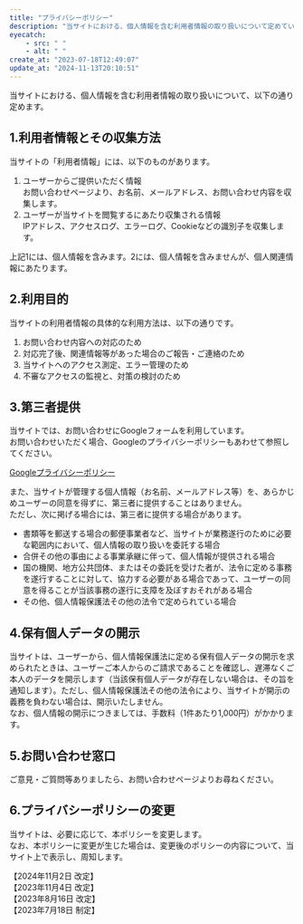 ```yaml
---
title: "プライバシーポリシー"
description: "当サイトにおける、個人情報を含む利用者情報の取り扱いについて定めています"
eyecatch: 
    - src: " "
    - alt: " "
create_at: "2023-07-18T12:49:07"
update_at: "2024-11-13T20:10:51"
---
```


当サイトにおける、個人情報を含む利用者情報の取り扱いについて、以下の通り定めます。

## 1.利用者情報とその収集方法

当サイトの「利用者情報」には、以下のものがあります。

1. ユーザーからご提供いただく情報  
    お問い合わせページより、お名前、メールアドレス、お問い合わせ内容を収集します。
2. ユーザーが当サイトを閲覧するにあたり収集される情報  
    IPアドレス、アクセスログ、エラーログ、Cookieなどの識別子を収集します。

上記1には、個人情報を含みます。2には、個人情報を含みませんが、個人関連情報にあたります。

## 2.利用目的

当サイトの利用者情報の具体的な利用方法は、以下の通りです。

1. お問い合わせ内容への対応のため
2. 対応完了後、関連情報等があった場合のご報告・ご連絡のため
3. 当サイトへのアクセス測定、エラー管理のため
4. 不審なアクセスの監視と、対策の検討のため

## 3.第三者提供
当サイトでは、お問い合わせにGoogleフォームを利用しています。  
お問い合わせいただく場合、Googleのプライバシーポリシーもあわせて参照してください。

[Googleプライバシーポリシー](https://policies.google.com/privacy)

また、当サイトが管理する個人情報（お名前、メールアドレス等）を、あらかじめユーザーの同意を得ずに、第三者に提供することはありません。  
ただし、次に掲げる場合には、第三者に提供する場合があります。

- 書類等を郵送する場合の郵便事業者など、当サイトが業務遂行のために必要な範囲内において、個人情報の取り扱いを委託する場合
- 合併その他の事由による事業承継に伴って、個人情報が提供される場合
- 国の機関、地方公共団体、またはその委託を受けた者が、法令に定める事務を遂行することに対して、協力する必要がある場合であって、ユーザーの同意を得ることが当該事務の遂行に支障を及ぼすおそれがある場合
- その他、個人情報保護法その他の法令で定められている場合

## 4.保有個人データの開示

当サイトは、ユーザーから、個人情報保護法に定める保有個人データの開示を求められたときは、ユーザーご本人からのご請求であることを確認し、遅滞なくご本人のデータを開示します（当該保有個人データが存在しない場合は、その旨を通知します）。ただし、個人情報保護法その他の法令により、当サイトが開示の義務を負わない場合は、開示いたしません。  
なお、個人情報の開示につきましては、手数料（1件あたり1,000円）がかかります。

## 5.お問い合わせ窓口

ご意見・ご質問等ありましたら、お問い合わせページよりお尋ねください。

## 6.プライバシーポリシーの変更

当サイトは、必要に応じて、本ポリシーを変更します。  
なお、本ポリシーに変更が生じた場合は、変更後のポリシーの内容について、当サイト上で表示し、周知します。

【2024年11月2日 改定】  
【2023年11月4日 改定】  
【2023年8月16日 改定】  
【2023年7月18日 制定】

